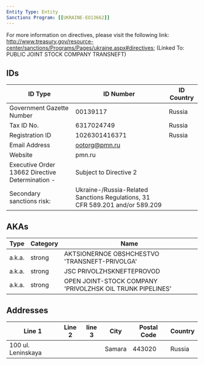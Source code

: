 ```yaml
---
Entity Type: Entity
Sanctions Program: [[UKRAINE-EO13662]]
---
```

For more information on directives, please visit the following link: http://www.treasury.gov/resource-center/sanctions/Programs/Pages/ukraine.aspx#directives; (Linked To: PUBLIC JOINT STOCK COMPANY TRANSNEFT)

## IDs
| ID Type | ID Number | ID Country |
|---------|-----------|------------|
| Government Gazette Number | 00139117 | Russia |
| Tax ID No. | 6317024749 | Russia |
| Registration ID | 1026301416371 | Russia |
| Email Address | ootorg@pmn.ru |  |
| Website | pmn.ru |  |
| Executive Order 13662 Directive Determination - | Subject to Directive 2 |  |
| Secondary sanctions risk: | Ukraine-/Russia-Related Sanctions Regulations, 31 CFR 589.201 and/or 589.209 |  |


## AKAs
| Type | Category | Name      | 
|------|----------|-----------|
| a.k.a. | strong | AKTSIONERNOE OBSHCHESTVO 'TRANSNEFT-PRIVOLGA' |
| a.k.a. | strong | JSC PRIVOLZHSKNEFTEPROVOD |
| a.k.a. | strong | OPEN JOINT-STOCK COMPANY 'PRIVOLZHSK OIL TRUNK PIPELINES' |


## Addresses
| Line 1 | Line 2 | line 3 | City | Postal Code| Country | 
|--------|--------|--------|------|------------|---------|
| 100 ul. Leninskaya |  |  | Samara | 443020 | Russia |

